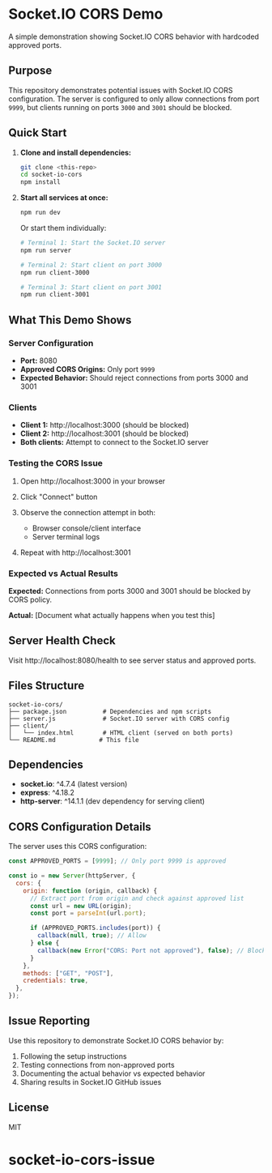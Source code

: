 # Socket.IO CORS Demo

A simple demonstration showing Socket.IO CORS behavior with hardcoded approved ports.

## Purpose

This repository demonstrates potential issues with Socket.IO CORS configuration. The server is configured to only allow connections from port `9999`, but clients running on ports `3000` and `3001` should be blocked.

## Quick Start

1. **Clone and install dependencies:**

   ```bash
   git clone <this-repo>
   cd socket-io-cors
   npm install
   ```

2. **Start all services at once:**

   ```bash
   npm run dev
   ```

   Or start them individually:

   ```bash
   # Terminal 1: Start the Socket.IO server
   npm run server

   # Terminal 2: Start client on port 3000
   npm run client-3000

   # Terminal 3: Start client on port 3001
   npm run client-3001
   ```

## What This Demo Shows

### Server Configuration

- **Port:** 8080
- **Approved CORS Origins:** Only port `9999`
- **Expected Behavior:** Should reject connections from ports 3000 and 3001

### Clients

- **Client 1:** http://localhost:3000 (should be blocked)
- **Client 2:** http://localhost:3001 (should be blocked)
- **Both clients:** Attempt to connect to the Socket.IO server

### Testing the CORS Issue

1. Open http://localhost:3000 in your browser
2. Click "Connect" button
3. Observe the connection attempt in both:

   - Browser console/client interface
   - Server terminal logs

4. Repeat with http://localhost:3001

### Expected vs Actual Results

**Expected:** Connections from ports 3000 and 3001 should be blocked by CORS policy.

**Actual:** [Document what actually happens when you test this]

## Server Health Check

Visit http://localhost:8080/health to see server status and approved ports.

## Files Structure

```
socket-io-cors/
├── package.json          # Dependencies and npm scripts
├── server.js             # Socket.IO server with CORS config
├── client/
│   └── index.html        # HTML client (served on both ports)
└── README.md            # This file
```

## Dependencies

- **socket.io**: ^4.7.4 (latest version)
- **express**: ^4.18.2
- **http-server**: ^14.1.1 (dev dependency for serving client)

## CORS Configuration Details

The server uses this CORS configuration:

```javascript
const APPROVED_PORTS = [9999]; // Only port 9999 is approved

const io = new Server(httpServer, {
  cors: {
    origin: function (origin, callback) {
      // Extract port from origin and check against approved list
      const url = new URL(origin);
      const port = parseInt(url.port);

      if (APPROVED_PORTS.includes(port)) {
        callback(null, true); // Allow
      } else {
        callback(new Error("CORS: Port not approved"), false); // Block
      }
    },
    methods: ["GET", "POST"],
    credentials: true,
  },
});
```

## Issue Reporting

Use this repository to demonstrate Socket.IO CORS behavior by:

1. Following the setup instructions
2. Testing connections from non-approved ports
3. Documenting the actual behavior vs expected behavior
4. Sharing results in Socket.IO GitHub issues

## License

MIT
# socket-io-cors-issue
